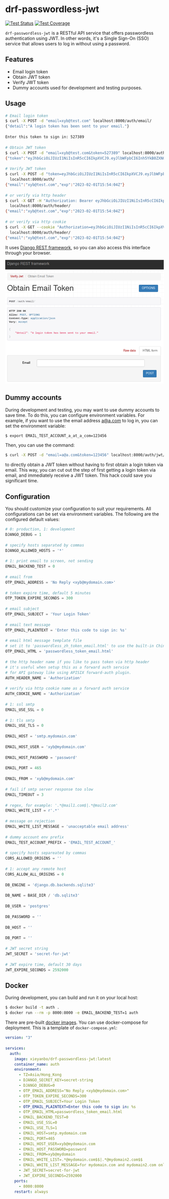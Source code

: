 # drf-passwordless-jwt

[![Test Status](https://github.com/xyb/drf-passwordless-jwt/actions/workflows/test.yml/badge.svg)](https://github.com/xyb/drf-passwordless-jwt/actions/workflows/test.yml)
[![Test Coverage](https://api.codeclimate.com/v1/badges/246f7e7b16bb43588638/test_coverage)](https://codeclimate.com/github/xyb/drf-passwordless-jwt/test_coverage)

`drf-passwordless-jwt` is a RESTful API service that offers passwordless
authentication using JWT. In other words, it's a Single Sign-On (SSO)
service that allows users to log in without using a password.

## Features
- Email login token
- Obtain JWT token
- Verify JWT token
- Dummy accounts used for development and testing purposes.

## Usage

```sh
# Email login token
$ curl -X POST -d "email=xyb@test.com" localhost:8000/auth/email/
{"detail":"A login token has been sent to your email."}

Enter this token to sign in: 527389

# Obtain JWT token
$ curl -X POST -d "email=xyb@test.com&token=527389" localhost:8000/auth/jwt/
{"token":"eyJhbGciOiJIUzI1NiIsInR5cCI6IkpXVCJ9.eyJlbWFpbCI6Inh5YkB0ZXN0LmNvbSIsImV4cCI6MTY3NTI2Njg0NH0.a7RgJLEbeFSQeFZ93qjC2iHo_wabglwzBZ9fe9D-rfw","email":"xyb@test.com"}

# Verify JWT token
$ curl -X POST -d "token=eyJhbGciOiJIUzI1NiIsInR5cCI6IkpXVCJ9.eyJlbWFpbCI6Inh5YkB0ZXN0LmNvbSIsImV4cCI6MTY3NTI2Njg0NH0.a7RgJLEbeFSQeFZ93qjC2iHo_wabglwzBZ9fe9D-rfw" \
  localhost:8000/auth/
{"email":"xyb@test.com","exp":"2023-02-01T15:54:04Z"}

# or verify via http header
$ curl -X GET -H "Authorization: Bearer eyJhbGciOiJIUzI1NiIsInR5cCI6IkpXVCJ9.eyJlbWFpbCI6Inh5YkB0ZXN0LmNvbSIsImV4cCI6MTY3NTI2Njg0NH0.a7RgJLEbeFSQeFZ93qjC2iHo_wabglwzBZ9fe9D-rfw" \
  localhost:8000/auth/header/
{"email":"xyb@test.com","exp":"2023-02-01T15:54:04Z"}

# or verify via http cookie
$ curl -X GET --cookie "Authorization=eyJhbGciOiJIUzI1NiIsInR5cCI6IkpXVCJ9.eyJlbWFpbCI6Inh5YkB0ZXN0LmNvbSIsImV4cCI6MTY3NTI2Njg0NH0.a7RgJLEbeFSQeFZ93qjC2iHo_wabglwzBZ9fe9D-rfw" \
  localhost:8000/auth/header/
{"email":"xyb@test.com","exp":"2023-02-01T15:54:04Z"}
```

It uses [Django REST framework](https://www.django-rest-framework.org/),
so you can also access this interface through your browser.

![](drf.webp)

## Dummy accounts

During development and testing, you may want to use dummy accounts to
save time. To do this, you can configure environment variables.
For example, if you want to use the email address a@a.com to log in,
you can set the environment variable:
```sh
$ export EMAIL_TEST_ACCOUNT_a_at_a_com=123456
```

Then, you can use the command:
```sh
$ curl -X POST -d "email=a@a.com&token=123456" localhost:8000/auth/jwt/
```

to directly obtain a JWT token without having to first obtain a login
token via email. This way, you can cut out the step of first getting
a login token via email, and immediately receive a JWT token.
This hack could save you significant time.

## Configuration

You should customize your configuration to suit your requirements.
All configurations can be set via environment variables.
The following are the configured default values:

```python
# 0: production, 1: development
DJANGO_DEBUG = 1

# specify hosts separated by commas
DJANGO_ALLOWED_HOSTS = '*'

# 1: print email to screen, not sending
EMAIL_BACKEND_TEST = 0

# email from
OTP_EMAIL_ADDRESS = 'No Reply <xyb@mydomain.com>'

# token expire time, default 5 minutes
OTP_TOKEN_EXPIRE_SECONDS = 300

# email subject
OTP_EMAIL_SUBJECT = 'Your Login Token'

# email text message
OTP_EMAIL_PLAINTEXT = 'Enter this code to sign in: %s'

# email html message template file
# set it to 'passwordless_zh_token_email.html' to use the built-in Chinese template.
OTP_EMAIL_HTML = 'passwordless_token_email.html'

# the http header name if you like to pass token via http header
# it's useful when setup this as a forward auth service
# for API gateway like using APISIX forward-auth plugin.
AUTH_HEADER_NAME = 'Authorization'

# verify via http cookie name as a forward auth service
AUTH_COOKIE_NAME = 'Authorization'

# 1: ssl smtp
EMAIL_USE_SSL = 0

# 1: tls smtp
EMAIL_USE_TLS = 0

EMAIL_HOST = 'smtp.mydomain.com'

EMAIL_HOST_USER = 'xyb@mydomain.com'

EMAIL_HOST_PASSWORD = 'password'

EMAIL_PORT = 465

EMAIL_FROM = 'xyb@mydomain.com'

# fail if smtp server response too slow
EMAIL_TIMEOUT = 3

# regex, for example: '.*@mail1.com$|.*@mail2.com'
EMAIL_WHITE_LIST = r'.*'

# message on rejection
EMAIL_WHITE_LIST_MESSAGE = 'unacceptable email address'

# dummy account env prefix
EMAIL_TEST_ACCOUNT_PREFIX = 'EMAIL_TEST_ACCOUNT_'

# specify hosts separeated by commas
CORS_ALLOWED_ORIGINS = ''

# 1: accept any remote host
CORS_ALLOW_ALL_ORIGINS = 0

DB_ENGINE = 'django.db.backends.sqlite3'

DB_NAME = BASE_DIR / 'db.sqlite3'

DB_USER = 'postgres'

DB_PASSWORD = ''

DB_HOST = ''

DB_PORT = ''

# JWT secret string
JWT_SECRET = 'secret-for-jwt'

# JWT expire time, default 30 days
JWT_EXPIRE_SECONDS = 2592000
```

## Docker

During development, you can build and run it on your local host:

```sh
$ docker build -t auth .
$ docker run --rm -p 8000:8000 -e EMAIL_BACKEND_TEST=1 auth
```

There are pre-built [docker images](https://hub.docker.com/r/xieyanbo/drf-passwordless-jwt).
You can use docker-compose for deployment.
This is a template of `docker-compose.yml`:

```yaml
version: "3"

services:
  auth:
    image: xieyanbo/drf-passwordless-jwt:latest
    container_name: auth
    environment:
      - TZ=Asia/Hong_Kong
      - DJANGO_SECRET_KEY=secret-string
      - DJANGO_DEBUG=0
      - OTP_EMAIL_ADDRESS="No Reply <xyb@mydomain.com>"
      - OTP_TOKEN_EXPIRE_SECONDS=300
      - OTP_EMAIL_SUBJECT=Your Login Token
      - OTP_EMAIL_PLAINTEXT=Enter this code to sign in: %s
      - OTP_EMAIL_HTML=passwordless_token_email.html
      - EMAIL_BACKEND_TEST=0
      - EMAIL_USE_SSL=0
      - EMAIL_USE_TLS=1
      - EMAIL_HOST=smtp.mydomain.com
      - EMAIL_PORT=465
      - EMAIL_HOST_USER=xyb@mydomain.com
      - EMAIL_HOST_PASSWORD=password
      - EMAIL_FROM=xyb@mydomain
      - EMAIL_WHITE_LIST=.*@mydomain.com$$|.*@mydomain2.com$$
      - EMAIL_WHITE_LIST_MESSAGE=for mydomain.com and mydomain2.com only
      - JWT_SECRET=secret-for-jwt
      - JWT_EXPIRE_SECONDS=2592000
    ports:
      - 8000:8000
    restart: always
```
